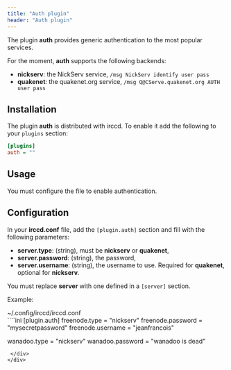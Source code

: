 ```yaml
---
title: "Auth plugin"
header: "Auth plugin"
---
```


The plugin **auth** provides generic authentication to the most popular services.

For the moment, **auth** supports the following backends:

  - **nickserv**: the NickServ service, `/msg NickServ identify user pass`
  - **quakenet**: the quakenet.org service, `/msg Q@CServe.quakenet.org AUTH user pass`

## Installation

The plugin **auth** is distributed with irccd. To enable it add the following to your `plugins` section:

````ini
[plugins]
auth = ""
````

## Usage

You must configure the file to enable authentication.

## Configuration

In your **irccd.conf** file, add the `[plugin.auth]` section and fill with the following parameters:

  - **server.type**: (string), must be **nickserv** or **quakenet**,
  - **server.password**: (string), the password,
  - **server.username**: (string), the username to use. Required for **quakenet**, optional for **nickserv**.

You must replace **server** with one defined in a `[server]` section.

Example:

<div class="panel panel-info">
 <div class="panel-heading">~/.config/irccd/irccd.conf</div>
 <div class="panel-body">
````ini
[plugin.auth]
freenode.type = "nickserv"
freenode.password = "mysecretpassword"
freenode.username = "jeanfrancois"

wanadoo.type = "nickserv"
wanadoo.password = "wanadoo is dead"
````
 </div>
</div>
